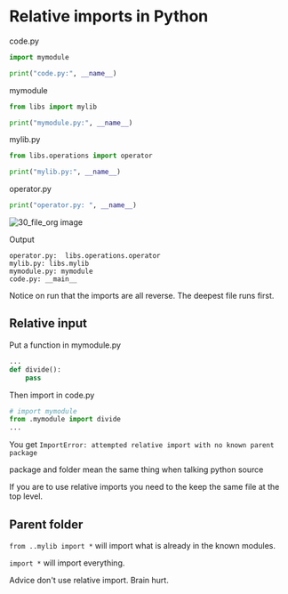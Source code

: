 # Relative imports in Python

code.py

```py
import mymodule

print("code.py:", __name__)
```

mymodule

```py
from libs import mylib

print("mymodule.py:", __name__)
```

mylib.py

```py
from libs.operations import operator

print("mylib.py:", __name__)
```

operator.py

```py
print("operator.py: ", __name__)
```

![30_file_org image]()

Output

```
operator.py:  libs.operations.operator
mylib.py: libs.mylib
mymodule.py: mymodule
code.py: __main__
```

Notice on run that the imports are all reverse. The deepest file runs first.

## Relative input

Put a function in mymodule.py
```py
...
def divide():
    pass
```

Then import in code.py

```py
# import mymodule
from .mymodule import divide
...
```

You get `ImportError: attempted relative import with no known parent package`

package and folder mean the same thing when talking python source

If you are to use relative imports you need to the keep the same file at the top level.

## Parent folder

`from ..mylib import *` will import what is already in the known modules.

`import *` will import everything.

Advice don't use relative import. Brain hurt.
